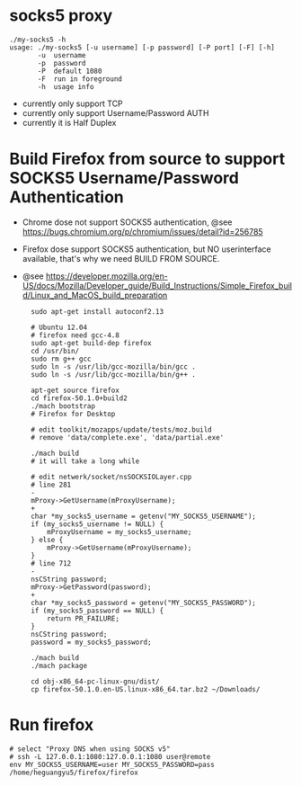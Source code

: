 # socks5 proxy

    ./my-socks5 -h
    usage: ./my-socks5 [-u username] [-p password] [-P port] [-F] [-h]
           -u  username
           -p  password
           -P  default 1080
           -F  run in foreground
           -h  usage info

- currently only support TCP
- currently only support Username/Password AUTH
- currently it is Half Duplex

# Build Firefox from source to support SOCKS5 Username/Password Authentication

- Chrome dose not support SOCKS5 authentication, @see https://bugs.chromium.org/p/chromium/issues/detail?id=256785
- Firefox dose support SOCKS5 authentication, but NO userinterface available, that's why we need BUILD FROM SOURCE.
- @see https://developer.mozilla.org/en-US/docs/Mozilla/Developer_guide/Build_Instructions/Simple_Firefox_build/Linux_and_MacOS_build_preparation

        sudo apt-get install autoconf2.13
    
        # Ubuntu 12.04
        # firefox need gcc-4.8
        sudo apt-get build-dep firefox
        cd /usr/bin/
        sudo rm g++ gcc
        sudo ln -s /usr/lib/gcc-mozilla/bin/gcc .
        sudo ln -s /usr/lib/gcc-mozilla/bin/g++ .

        apt-get source firefox
        cd firefox-50.1.0+build2
        ./mach bootstrap
        # Firefox for Desktop
    
        # edit toolkit/mozapps/update/tests/moz.build
        # remove 'data/complete.exe', 'data/partial.exe'
    
        ./mach build
        # it will take a long while
    
        # edit netwerk/socket/nsSOCKSIOLayer.cpp
        # line 281
        -
        mProxy->GetUsername(mProxyUsername);
        +
        char *my_socks5_username = getenv("MY_SOCKS5_USERNAME");
        if (my_socks5_username != NULL) {
            mProxyUsername = my_socks5_username;
        } else {
            mProxy->GetUsername(mProxyUsername);
        }
        # line 712
        -
        nsCString password;
        mProxy->GetPassword(password);
        +
        char *my_socks5_password = getenv("MY_SOCKS5_PASSWORD");
        if (my_socks5_password == NULL) {
            return PR_FAILURE;
        }
        nsCString password;
        password = my_socks5_password;
    
        ./mach build
        ./mach package
    
        cd obj-x86_64-pc-linux-gnu/dist/
        cp firefox-50.1.0.en-US.linux-x86_64.tar.bz2 ~/Downloads/

# Run firefox

    # select "Proxy DNS when using SOCKS v5"
    # ssh -L 127.0.0.1:1080:127.0.0.1:1080 user@remote
    env MY_SOCKS5_USERNAME=user MY_SOCKS5_PASSWORD=pass /home/heguangyu5/firefox/firefox
